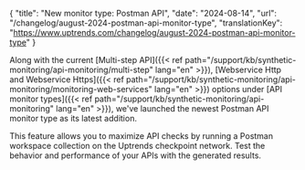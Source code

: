 {
  "title": "New monitor type: Postman API",
  "date": "2024-08-14",
  "url": "/changelog/august-2024-postman-api-monitor-type",
  "translationKey": "https://www.uptrends.com/changelog/august-2024-postman-api-monitor-type"
}

Along with the current [Multi-step API]({{< ref path="/support/kb/synthetic-monitoring/api-monitoring/multi-step" lang="en" >}}), [Webservice Http and Webservice Https]({{< ref path="/support/kb/synthetic-monitoring/api-monitoring/monitoring-web-services" lang="en" >}}) options under [API monitor types]({{< ref path="/support/kb/synthetic-monitoring/api-monitoring" lang="en" >}}), we've launched the newest Postman API monitor type  as its latest addition.

This feature allows you to maximize API checks by running a Postman workspace collection on the Uptrends checkpoint network. Test the behavior and performance of your APIs with the generated results.